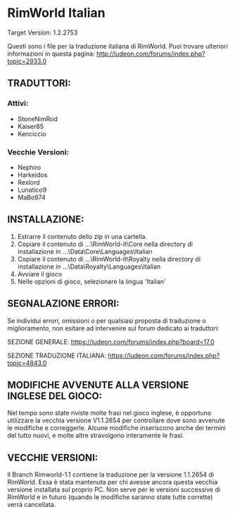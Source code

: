 RimWorld Italian
================
Target Version: 1.2.2753

Questi sono i file per la traduzione italiana di RimWorld.
Puoi trovare ulteriori informazioni in questa pagina: http://ludeon.com/forums/index.php?topic=2933.0

TRADUTTORI:
------------------
### Attivi:
- StoneNimRod
- Kaiser85
- Kenciccio

### Vecchie Versioni:
- Nephiro
- Harkeidos
- Rexlord
- Lunatico9
- MaBo974

INSTALLAZIONE:
------------------
1) Estrarre il contenuto dello zip in una cartella.
2) Copiare il contenuto di ...\RimWorld-it\Core nella directory di installazione in ...\Data\Core\Languages\Italian
3) Copiare il contenuto di ...\RimWorld-it\Royalty nella directory di installazione in ...\Data\Royalty\Languages\Italian
4) Avviare il gioco
5) Nelle opzioni di gioco, selezionare la lingua 'Italian'

SEGNALAZIONE ERRORI:
------------------------------
Se individui errori, omissioni o per qualsiasi proposta di traduzione o miglioramento, non esitare ad intervenire sul forum dedicato ai traduttori:

SEZIONE GENERALE: https://ludeon.com/forums/index.php?board=17.0

SEZIONE TRADUZIONE ITALIANA: https://ludeon.com/forums/index.php?topic=4843.0

MODIFICHE AVVENUTE ALLA VERSIONE INGLESE DEL GIOCO:
-----------------
Nel tempo sono state riviste molte frasi nel gioco inglese, è opportuno utilizzare la vecchia versione V1.1.2654 per controllare dove sono avvenute le modifiche e correggerle. Alcune modifiche inseriscono anche dei termini del tutto nuovi, e molte altre stravolgono interamente le frasi.

VECCHIE VERSIONI:
-----------------
Il Branch Rimworld-1.1 contiene la traduzione per la versione 1.1.2654 di RimWorld. Essa è stata mantenuta per chi avesse ancora questa vecchia versione installata sul proprio PC. Non serve per le versioni successive di RimWorld e in futuro (quando le modifiche saranno state tutte corrette) verrà cancellata.
